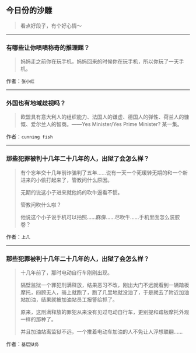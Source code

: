 ## 今日份的沙雕

> 看点好段子，有个好心情～


 
---

### 有哪些让你啧啧称奇的推理题？

> 妈妈走之前你在玩手机，妈妈回来的时候你在玩手机，所以你玩了一天手机。


作者：`张小红`

---

### 外国也有地域歧视吗？

> 欧盟具有意大利人的组织能力、法国人的谦虚、德国人的弹性、荷兰人的慷慨、爱尔兰人的智商。——Yes Minister/Yes Prime Minister? 某一集。


作者：`cunning fish`

---

### 那些犯罪被判十几年二十几年的人，出狱了会怎么样？

> 有个忘年交十几年前诈骗判了五年……说有一天一个死缓转无期的和一个新进来的小偷打起来了，管教问什么原因。
> 
> 无期的说这小子进来就他妈的吹牛逼看不惯。
> 
> 管教问吹什么啦？
> 
> 他说这个小子说手机可以拍照……麻痹……尽吹牛……手机里面怎么装胶卷？


作者：`上几`

---

### 那些犯罪被判十几年二十几年的人，出狱了会怎么样？

> 十几年前了，那时电动自行车刚刚出现。
> 
> 隔壁监狱一个罪犯刑满释放，结果恶习不改，刚出大门不远就看到一辆踏板摩托，四顾无人，骑上就跑了，跑了几里地就没油了，于是就去了附近加油站加油，结果就被加油站员工报警给抓了。
> 
> 原来，这刑满释放的罪犯从来没有见过电动自行车，更别提和踏板摩托外观一样的那种了。
> 
> 并且加油站离监狱不远，一个推着电动车加油的人不免让人浮想联翩……


作者：`基层狱务`